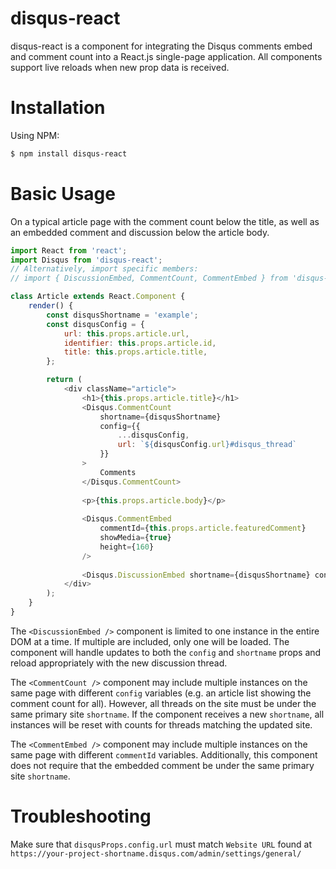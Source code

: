 # disqus-react

disqus-react is a component for integrating the Disqus comments embed and comment count into a React.js single-page application. All components support live reloads when new prop data is received.

Installation
============

Using NPM:

```bash
$ npm install disqus-react
```

Basic Usage
===========

On a typical article page with the comment count below the title, as well as an embedded comment and discussion below the article body.

```js
import React from 'react';
import Disqus from 'disqus-react';
// Alternatively, import specific members:
// import { DiscussionEmbed, CommentCount, CommentEmbed } from 'disqus-react';

class Article extends React.Component {
    render() {
        const disqusShortname = 'example';
        const disqusConfig = {
            url: this.props.article.url,
            identifier: this.props.article.id,
            title: this.props.article.title,
        };

        return (
            <div className="article">
                <h1>{this.props.article.title}</h1>
                <Disqus.CommentCount 
                    shortname={disqusShortname} 
                    config={{
                        ...disqusConfig, 
                        url: `${disqusConfig.url}#disqus_thread`
                    }}
                >
                    Comments
                </Disqus.CommentCount>
                
                <p>{this.props.article.body}</p>
                
                <Disqus.CommentEmbed 
                    commentId={this.props.article.featuredComment}
                    showMedia={true}
                    height={160}
                />
                
                <Disqus.DiscussionEmbed shortname={disqusShortname} config={disqusConfig} />
            </div>
        );
    }
}
```

The `<DiscussionEmbed />` component is limited to one instance in the entire DOM at a time. If multiple are included, only one will be loaded. The component will handle updates to both the `config` and `shortname` props and reload appropriately with the new discussion thread.  

The `<CommentCount />` component may include multiple instances on the same page with different `config` variables (e.g. an article list showing the comment count for all). However, all threads on the site must be under the same primary site `shortname`. If the component receives a new `shortname`, all instances will be reset with counts for threads matching the updated site.  

The `<CommentEmbed />` component may include multiple instances on the same page with different `commentId` variables. Additionally, this component does not require that the embedded comment be under the same primary site `shortname`.  

Troubleshooting
===========

Make sure that `disqusProps.config.url` must match `Website URL` found at `https://your-project-shortname.disqus.com/admin/settings/general/`
